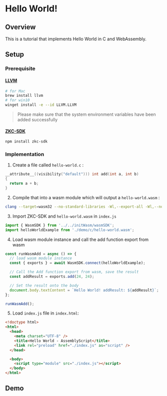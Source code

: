 # Hello World!

## Overview

This is a tutorial that implements Hello World in C and WebAssembly.

## Setup

### Prerequisite

#### [LLVM](https://llvm.org/)

```bash
# for Mac
brew install llvm
# for win10
winget install -e --id LLVM.LLVM
```

> Please make sure that the system environment variables have been added successfully

#### [ZKC-SDK](https://github.com/zkcrossteam/ZKC-SDK)

```bash
npm install zkc-sdk
```

### Implementation

1. Create a file called `hello-world.c` :

```c
__attribute__((visibility("default"))) int add(int a, int b)
{
  return a + b;
}
```

2. Compile that into a wasm module which will output a `hello-world.wasm` :

```bash
clang --target=wasm32 --no-standard-libraries -Wl,--export-all -Wl,--no-entry -o hello-world.wasm hello-world.c
```

3. Import ZKC-SDK and `hello-world.wasm` in `index.js`

```javascript
import { WasmSDK } from '../../initWasm/wasmSDK';
import helloWorldExample from './demo/c/hello-world.wasm';
```

4. Load wasm module instance and call the add function export from wasm

```javascript
const runWasmAdd = async () => {
  // load wasm module instance
  const { exports } = await WasmSDK.connect(helloWorldExample);

  // Call the Add function export from wasm, save the result
  const addResult = exports.add(24, 24);

  // Set the result onto the body
  document.body.textContent = `Hello World! addResult: ${addResult}`;
};

runWasmAdd();
```

5. Load `index.js` file in `index.html`:

```html
<!doctype html>
<html>
  <head>
    <meta charset="UTF-8" />
    <title>Hello World - AssemblyScript</title>
    <link rel="preload" href="./index.js" as="script" />
  </head>

  <body>
    <script type="module" src="./index.js"></script>
  </body>
</html>
```

## Demo
